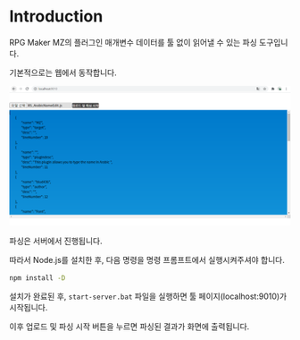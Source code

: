 # Introduction
RPG Maker MZ의 플러그인 매개변수 데이터를 툴 없이 읽어낼 수 있는 파싱 도구입니다.

기본적으로는 웹에서 동작합니다.

![IMG](./public/img/screenshot.png)

파싱은 서버에서 진행됩니다.

따라서 Node.js를 설치한 후, 다음 명령을 명령 프롬프트에서 실행시켜주셔야 합니다. 

```bat
npm install -D
```

설치가 완료된 후, ```start-server.bat``` 파일을 실행하면 툴 페이지(localhost:9010)가 시작됩니다.

이후 업로드 및 파싱 시작 버튼을 누르면 파싱된 결과가 화면에 출력됩니다.